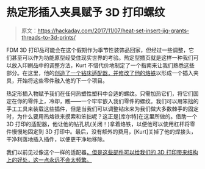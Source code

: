 # 热定形插入夹具赋予 3D 打印螺纹

> 原文：<https://hackaday.com/2017/11/07/heat-set-insert-jig-grants-threads-to-3d-prints/>

FDM 3D 打印品可能会在这个假期作为季节性装饰品回家，但经过一些调整，它们甚至可以作为功能原型经受住现实世界的考验。热定型插页就是这样一种我们可以放入印刷品中的调整方法，Kurt 不惜代价地制定了一个指南来让我们熟悉这些部分。在这里，他的[创造了一个钻床适配器，并修改了他的烙铁](https://retrotechjournal.com/2016/06/21/soldering-iron-drill-press-adaptor/)以形成一个插入夹具，开始将这些零件融入他的下一个项目。

热定形插入物赋予我们在任何热塑性塑料中合适的螺纹。只需加热它们，将它们固定在你的零件上，冷却，瞧——一个牢牢嵌入我们零件的螺纹。我们可以用笨拙的手工工具来装载这些插件，但是当我们可以调整钻床来为我们做大多数棘手的固定时，为什么要用热烙铁来摸索和笨拙呢？这正是[库尔特]在这里所做的。借助一个 3D 打印的适配器，他让他的钻孔机(关闭！)拿着烙铁，以便他可以使用杠杆将零件慢慢地固定到 3D 打印中。最后，没有额外的费用，[Kurt]关掉了他的焊接头，干净利落地插入插件，以便更干净地移除。

我们以前见过像这个一样的适配器[，但是这些部件可以给我们的 3D 打印带来结构上的好处，这一点永远不会太频繁。](https://hackaday.com/2015/03/06/diy-thermal-insert-press/)